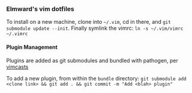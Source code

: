 ### Elmward's vim dotfiles

To install on a new machine, clone into `~/.vim`, cd in there, and `git submodule update --init`. Finally symlink the vimrc: `ln -s ~/.vim/vimrc ~/.vimrc`

#### Plugin Management

Plugins are added as git submodules and bundled with pathogen, per [vimcasts](http://vimcasts.org/episodes/synchronizing-plugins-with-git-submodules-and-pathogen/)

To add a new plugin, from within the `bundle` directory: `git submodule add <clone link> && git add . && git commit -m "Add <blah> plugin"`
